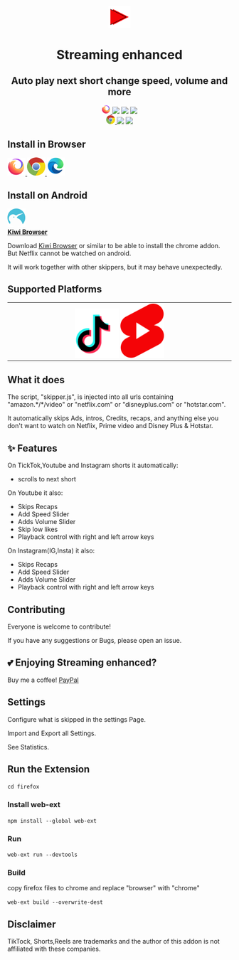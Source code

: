 <div align="center">

<img src="firefox/icons/shorts.svg" width="10%">

# Streaming enhanced

## Auto play next short change speed, volume and more

<a href="https://addons.mozilla.org/de/firefox/addon/shorts-tiktoks-scroll-enhanced/">
<img src="Logos/firefox.svg" width="20px">
</a>
<img src="https://img.shields.io/amo/dw/Shorts@Enhance.io">
<img src="https://img.shields.io/amo/users/Shorts@Enhance.io">
<!-- <img src="https://img.shields.io/badge/installs-1253-informational" > -->
<img src="https://img.shields.io/amo/stars/Shorts@Enhance.io?color=e60010" >
<br>
<a href="https://chrome.google.com/webstore/detail/shorts-tiktoks-scroll-enh/kpnhbkbpgpkfoajcoacldcdhgiigehpo">
<img src="Logos/chrome.svg" width="20px">
</a>
<img src="https://img.shields.io/chrome-web-store/users/kpnhbkbpgpkfoajcoacldcdhgiigehpo" >
<!-- <img src="https://img.shields.io/badge/installs-620-informational" > -->
<img src="https://img.shields.io/chrome-web-store/stars/kpnhbkbpgpkfoajcoacldcdhgiigehpo?color=e60010">
</div>

## Install in Browser

<a href="https://addons.mozilla.org/de/firefox/addon/shorts-tiktoks-scroll-enhanced/">
<img src="Logos/firefox.svg" width="8%" alt="firefox">
</a>
<a href="https://chrome.google.com/webstore/detail/shorts-tiktoks-scroll-enh/kpnhbkbpgpkfoajcoacldcdhgiigehpo">
<img src="Logos/chrome.svg" width="8%" alt="chrome">
</a>
<a href="https://chrome.google.com/webstore/detail/shorts-tiktoks-scroll-enh/kpnhbkbpgpkfoajcoacldcdhgiigehpo">
<img src="Logos/microsoft-edge-1.svg" width="8%" alt="chrome">
</a>


## Install on Android
<div style="display:flex;flex-direction:column">
        <a href="https://play.google.com/store/apps/details?id=com.kiwibrowser.browser">
          <img src="Logos/kiwi.webp" width="8%">
          <br /><b>Kiwi Browser</b>
          </a>
</div>

Download [Kiwi Browser](https://play.google.com/store/apps/details?id=com.kiwibrowser.browser) or similar to be able to install the chrome addon. But Netflix cannot be watched on android.


It will work together with other skippers, but it may behave unexpectedly.

## Supported Platforms

<table>
    <tr>
      <td align="center" valign="top" width="14.28%">
        <img src="icons/tiktok-icon-2.svg" width="20%">
        <img src="icons/youtube-shorts.svg" width="20%">
      </td>
    </tr>
</table>



## What it does

The script, "skipper.js", is injected into all urls containing "amazon.\*/\*/video" or "netflix.com" or "disneyplus.com" or "hotstar.com".

It automatically skips Ads, intros, Credits, recaps, and anything else you don't want to watch on Netflix, Prime video and Disney Plus & Hotstar.


## ✨ Features

On TickTok,Youtube and Instagram shorts it automatically:

<ul>
<li>scrolls to next short</li>
</ul>

On Youtube it also:

<ul>
<li>Skips Recaps</li>
<li>Add Speed Slider</li>
<li>Adds Volume Slider</li>
<li>Skip low likes</li>
<li>Playback control with right and left arrow keys</li>
</ul>

On Instagram(IG,Insta) it also:
<ul>
<li>Skips Recaps</li>
<li>Add Speed Slider</li>
<li>Adds Volume Slider</li>
<li>Playback control with right and left arrow keys</li>
</ul>

## Contributing

Everyone is welcome to contribute!

If you have any suggestions or Bugs, please open an issue.

## 💕 Enjoying Streaming enhanced?

Buy me a coffee! [PayPal](https://paypal.me/MarvinKrebber)

## Settings

Configure what is skipped in the settings Page.

Import and Export all Settings.

See Statistics.
  
## Run the Extension
```cd firefox```
### Install web-ext
```npm install --global web-ext```
### Run
```web-ext run --devtools```
### Build
copy firefox files to chrome and replace "browser" with "chrome"

```web-ext build --overwrite-dest```

## Disclaimer

TikTock, Shorts,Reels are trademarks and the author of this addon is not affiliated with these companies.
